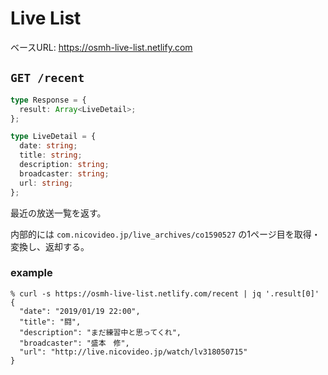 # Live List

ベースURL: <https://osmh-live-list.netlify.com>

## `GET /recent`

```ts
type Response = {
  result: Array<LiveDetail>;
};

type LiveDetail = {
  date: string;
  title: string;
  description: string;
  broadcaster: string;
  url: string;
};
```

最近の放送一覧を返す。

内部的には `com.nicovideo.jp/live_archives/co1590527` の1ページ目を取得・変換し、返却する。

### example

```console
% curl -s https://osmh-live-list.netlify.com/recent | jq '.result[0]'
{
  "date": "2019/01/19 22:00",
  "title": "闘",
  "description": "まだ練習中と思ってくれ",
  "broadcaster": "盛本　修",
  "url": "http://live.nicovideo.jp/watch/lv318050715"
}
```
